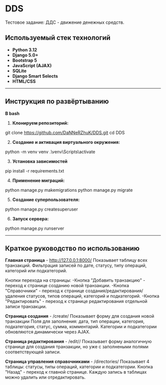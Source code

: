 # DDS
Тестовое задание: ДДС - движение денежных средств.

## Используемый стек технологий

- **Python 3.12**
- **Django 5.0+**
- **Bootstrap 5**
- **JavaScript (AJAX)**
- **SQLite**
- **Django Smart Selects**
- **HTML/CSS**

---
## Инструкция по развёртыванию

**В bash**
1. **Клонируем репозиторий:**

git clone https://github.com/DaNNeRZhuK/DDS.git
cd DDS

2. **Создание и активация виртуального окружения:**

python -m venv venv
.\venv\Scripts\activate

3. **Установка зависимостей**

pip install -r requirements.txt

4. **Применение миграций:**

python manage.py makemigrations
python manage.py migrate

5. **Создание суперпользователя:**

python manage.py createsuperuser

6. **Запуск сервера:**

python manage.py runserver

---
## Краткое руководство по использованию

**Главная страница** -  http://127.0.0.1:8000/
  Показывает таблицу всех транзакций.
  Фильтрация записей по дате, статусу, типу операций, категорий или подкатегорий.
  
  Кнопки перехода на страницы:
  -Кнопка "Добавить транзакцию" - переход к странице созданию новой транзакции.
  -Кнопка "Справочники" - переход к странице создания/редактирования/удаления статусов, типов операций, категорий и подкатегорий.
  -Кнопка "Редактировать" - перезод к странице редактирования отдельной записи транзакции.

**Страница создания** - /create/
  Показывает форму для создания новой транзакции
  Поля для заполнения: дата, тип операции, категория, подкатегория, статус, сумма, комментарий.
  Категории и подкатегории обновляются динамически через AJAX.

**Страница редактирования** - /edit/<id>/
  Показывает форму аналогичную странице для создания транзакции, но уже с заполнеными полями соответствующей записи.

**Страница управления справочниками** - /directories/
  Показывает 4 таблицы: статусы, типы операций, категории и подкатегории.
  Кнопка "Назад" - переход к главной странице.
  Каждую запись в таблицах можно удалить или отредактировать.


